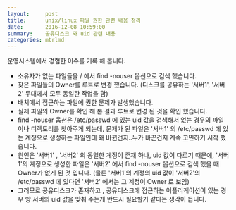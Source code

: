 ```yaml
---
layout:     post
title:      unix/linux 파일 권한 관련 내용 정리
date:       2016-12-08 10:59:00
summary:    공유디스크 와 uid 관련 내용
categories: mtrlmd
---
```


운영시스템에서 경험한 이슈를 기록 해 봅니다.
* 소유자가 없는 파일들을 / 에서 find -nouser 옵션으로 검색 했습니다.
* 찾은 파일들의 Owner를 루트로 변경 했습니다. (디스크를 공유하는 '서버1', '서버2' 두대에서 모두 동일한 작업을 함)
* 배치에서 접근하는 파일에 권한 문제가 발생했습니다.
* 실제 파일의 Owner를 확인 해 본 결과 루트로 변경 된 것을 확인 했습니다.
* find -nouser 옵션은 /etc/passwd 에 있는 uid 값을 검색해서 없는 경우의 파일이나 디렉토리를 찾아주게 되는데,
  문제가 된 파일은 '서버1' 의 /etc/passwd 에 있는 계정으로 생성하는 파일인데 왜 바뀐건지..누가 바꾼건지 계속 고민하기 시작 했습니다.
* 원인은 '서버1' , '서버2' 의 동일한 계정이 존재 하나, uid 값이 다르기 때문에, '서버1'의 계정으로 생성한 파일은 '서버2' 에서 find -nouser 옵션으로
  검색 했을 때 Owner가 없게 된 것 입니다. (물론 '서버1'의 계정의 uid 값이 '서버2'의 /etc/passwd 에 있다면 '서버2' 에서는 그 계정이 Owner 로 보임)
* 그러므로 공유디스크가 존재하고 , 공유디스크에 접근하는 어플리케이션이 있는 경우 양 서버의 uid 값을 맞춰 주는게 반드시 필요할거 같다는 생각이 듭니다.
